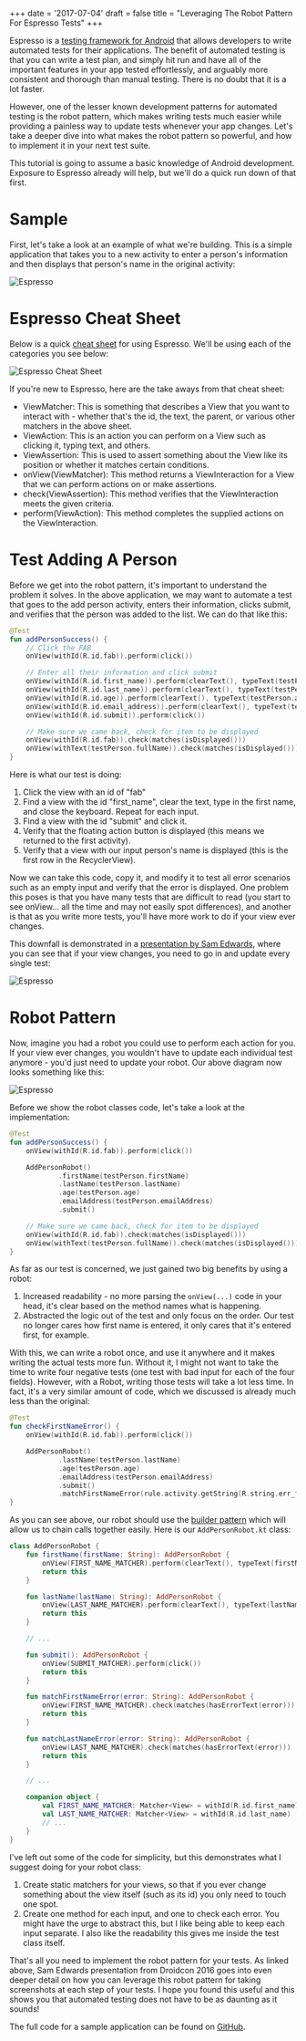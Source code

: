 +++
date = '2017-07-04'
draft = false
title = "Leveraging The Robot Pattern For Espresso Tests"
+++

Espresso is a [testing framework for Android](https://developer.android.com/training/testing/ui-testing/espresso-testing.html) that allows developers to write automated tests for their applications. The benefit of automated testing is that you can write a test plan, and simply hit run and have all of the important features in your app tested effortlessly, and arguably more consistent and thorough than manual testing. There is no doubt that it is a lot faster.

However, one of the lesser known development patterns for automated testing is the robot pattern, which makes writing tests much easier while providing a painless way to update tests whenever your app changes. Let's take a deeper dive into what makes the robot pattern so powerful, and how to implement it in your next test suite.

<!--more-->

This tutorial is going to assume a basic knowledge of Android development. Exposure to Espresso already will help, but we'll do a quick run down of that first.

# Sample

First, let's take a look at an example of what we're building. This is a simple application that takes you to a new activity to enter a person's information and then displays that person's name in the original activity:

![Espresso](/images/espresso/sample.gif)

# Espresso Cheat Sheet

Below is a quick [cheat sheet](https://google.github.io/android-testing-support-library/docs/espresso/cheatsheet/) for using Espresso. We'll be using each of the categories you see below:

![Espresso Cheat Sheet](/images/espresso-cheatsheet.png)

If you're new to Espresso, here are the take aways from that cheat sheet:
 * ViewMatcher: This is something that describes a View that you want to interact with - whether that's the id, the text, the parent, or various other matchers in the above sheet.
 * ViewAction: This is an action you can perform on a View such as clicking it, typing text, and others.
 * ViewAssertion: This is used to assert something about the View like its position or whether it matches certain conditions.
 * onView(ViewMatcher): This method returns a ViewInteraction for a View that we can perform actions on or make assertions.
 * check(ViewAssertion): This method verifies that the ViewInteraction meets the given criteria.
 * perform(ViewAction): This method completes the supplied actions on the ViewInteraction.

# Test Adding A Person

Before we get into the robot pattern, it's important to understand the problem it solves. In the above application, we may want to automate a test that goes to the add person activity, enters their information, clicks submit, and verifies that the person was added to the list. We can do that like this:

```kotlin
@Test
fun addPersonSuccess() {
    // Click the FAB
    onView(withId(R.id.fab)).perform(click())

    // Enter all their information and click submit
    onView(withId(R.id.first_name)).perform(clearText(), typeText(testPerson.firstName), closeSoftKeyboard())
    onView(withId(R.id.last_name)).perform(clearText(), typeText(testPerson.lastName), closeSoftKeyboard())
    onView(withId(R.id.age)).perform(clearText(), typeText(testPerson.age.toString()), closeSoftKeyboard())
    onView(withId(R.id.email_address)).perform(clearText(), typeText(testPerson.emailAddress), closeSoftKeyboard())
    onView(withId(R.id.submit)).perform(click())

    // Make sure we came back, check for item to be displayed
    onView(withId(R.id.fab)).check(matches(isDisplayed()))
    onView(withText(testPerson.fullName)).check(matches(isDisplayed()))
}
```

Here is what our test is doing:
 1. Click the view with an id of "fab"
 2. Find a view with the id "first_name", clear the text, type in the first name, and close the keyboard. Repeat for each input.
 3. Find a view with the id "submit" and click it.
 4. Verify that the floating action button is displayed (this means we returned to the first activity).
 5. Verify that a view with our input person's name is displayed (this is the first row in the RecyclerView).

Now we can take this code, copy it, and modify it to test all error scenarios such as an empty input and verify that the error is displayed. One problem this poses is that you have many tests that are difficult to read (you start to see onView... all the time and may not easily spot differences), and another is that as you write more tests, you'll have more work to do if your view ever changes.

This downfall is demonstrated in a [presentation by Sam Edwards](https://www.youtube.com/watch?v=fhx_Ji5s3p4), where you can see that if your view changes, you need to go in and update every single test:

![Espresso](/images/espresso-no-robot.png)

# Robot Pattern

Now, imagine you had a robot you could use to perform each action for you. If your view ever changes, you wouldn't have to update each individual test anymore - you'd just need to update your robot. Our above diagram now looks something like this:

![Espresso](/images/espresso-robot.png)

Before we show the robot classes code, let's take a look at the implementation:

```kotlin
@Test
fun addPersonSuccess() {
    onView(withId(R.id.fab)).perform(click())

    AddPersonRobot()
            .firstName(testPerson.firstName)
            .lastName(testPerson.lastName)
            .age(testPerson.age)
            .emailAddress(testPerson.emailAddress)
            .submit()

    // Make sure we came back, check for item to be displayed
    onView(withId(R.id.fab)).check(matches(isDisplayed()))
    onView(withText(testPerson.fullName)).check(matches(isDisplayed()))
}
```

As far as our test is concerned, we just gained two big benefits by using a robot:

 1. Increased readability - no more parsing the `onView(...)` code in your head, it's clear based on the method names what is happening.
 2. Abstracted the logic out of the test and only focus on the order. Our test no longer cares how first name is entered, it only cares that it's entered first, for example.

With this, we can write a robot once, and use it anywhere and it makes writing the actual tests more fun. Without it, I might not want to take the time to write four negative tests (one test with bad input for each of the four fields). However, with a Robot, writing those tests will take a lot less time. In fact, it's a very similar amount of code, which we discussed is already much less than the original:

```kotlin
@Test
fun checkFirstNameError() {
    onView(withId(R.id.fab)).perform(click())

    AddPersonRobot()
            .lastName(testPerson.lastName)
            .age(testPerson.age)
            .emailAddress(testPerson.emailAddress)
            .submit()
            .matchFirstNameError(rule.activity.getString(R.string.err_first_name_blank))
}
```

As you can see above, our robot should use the [builder pattern](http://www.javaworld.com/article/2074938/core-java/too-many-parameters-in-java-methods-part-3-builder-pattern.html) which will allow us to chain calls together easily. Here is our `AddPersonRobot.kt` class:

```kotlin
class AddPersonRobot {
    fun firstName(firstName: String): AddPersonRobot {
        onView(FIRST_NAME_MATCHER).perform(clearText(), typeText(firstName), ViewActions.closeSoftKeyboard())
        return this
    }

    fun lastName(lastName: String): AddPersonRobot {
        onView(LAST_NAME_MATCHER).perform(clearText(), typeText(lastName), ViewActions.closeSoftKeyboard())
        return this
    }

    // ...

    fun submit(): AddPersonRobot {
        onView(SUBMIT_MATCHER).perform(click())
        return this
    }

    fun matchFirstNameError(error: String): AddPersonRobot {
        onView(FIRST_NAME_MATCHER).check(matches(hasErrorText(error)))
        return this
    }

    fun matchLastNameError(error: String): AddPersonRobot {
        onView(LAST_NAME_MATCHER).check(matches(hasErrorText(error)))
        return this
    }

    // ...

    companion object {
        val FIRST_NAME_MATCHER: Matcher<View> = withId(R.id.first_name)
        val LAST_NAME_MATCHER: Matcher<View> = withId(R.id.last_name)
        // ...
    }
}
```

I've left out some of the code for simplicity, but this demonstrates what I suggest doing for your robot class:

 1. Create static matchers for your views, so that if you ever change something about the view itself (such as its id) you only need to touch one spot.
 2. Create one method for each input, and one to check each error. You might have the urge to abstract this, but I like being able to keep each input separate. I also like the readability this gives me inside the test class itself.

That's all you need to implement the robot pattern for your tests. As linked above, Sam Edwards presentation from Droidcon 2016 goes into even deeper detail on how you can leverage this robot pattern for taking screenshots at each step of your tests. I hope you found this useful and this shows you that automated testing does not have to be as daunting as it sounds!

The full code for a sample application can be found on [GitHub](https://github.com/androidessence/EspressoSample).